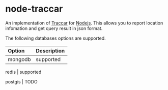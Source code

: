 node-traccar
============

An implementation of [Traccar](https://www.traccar.org) for [Nodejs](http://nodejs.org/). This allows you to report location infomation and get query result in json format.

The following databases options are supported.

 Option                                       | Description
:---------------------------------------------|:----------------------
mongodb                                       | supported

redis                                         | supported

postgis                                       | TODO
